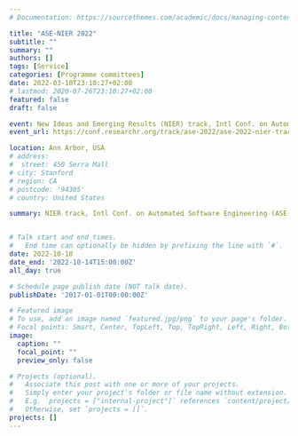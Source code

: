 ```yaml
---
# Documentation: https://sourcethemes.com/academic/docs/managing-content/

title: "ASE-NIER 2022"
subtitle: ""
summary: ""
authors: []
tags: [Service]
categories: [Programme committees]
date: 2022-03-10T23:10:27+02:00
# lastmod: 2020-07-26T23:10:27+02:00
featured: false
draft: false

event: New Ideas and Emerging Results (NIER) track, Intl Conf. on Automated Software Engineering (ASE-NIER 2022)
event_url: https://conf.researchr.org/track/ase-2022/ase-2022-nier-track

location: Ann Arbor, USA
# address:
#  street: 450 Serra Mall
# city: Stanford
# region: CA
# postcode: '94305'
# country: United States

summary: NIER track, Intl Conf. on Automated Software Engineering (ASE-NIER 2022) 


# Talk start and end times.
#   End time can optionally be hidden by prefixing the line with `#`.
date: 2022-10-10
date_end: '2022-10-14T15:00:00Z'
all_day: true

# Schedule page publish date (NOT talk date).
publishDate: '2017-01-01T00:00:00Z'

# Featured image
# To use, add an image named `featured.jpg/png` to your page's folder.
# Focal points: Smart, Center, TopLeft, Top, TopRight, Left, Right, BottomLeft, Bottom, BottomRight.
image:
  caption: ""
  focal_point: ""
  preview_only: false

# Projects (optional).
#   Associate this post with one or more of your projects.
#   Simply enter your project's folder or file name without extension.
#   E.g. `projects = ["internal-project"]` references `content/project/deep-learning/index.md`.
#   Otherwise, set `projects = []`.
projects: []
---
```




